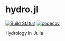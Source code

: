 # hydro.jl

[![Build Status](https://travis-ci.org/tinyrock/hydro.jl.svg?branch=master)](https://travis-ci.org/tinyrock/hydro.jl)
[![codecov](https://codecov.io/gh/tinyrock/hydro.jl/branch/master/graph/badge.svg)](https://codecov.io/gh/tinyrock/hydro.jl)

Hydrology in Julia
